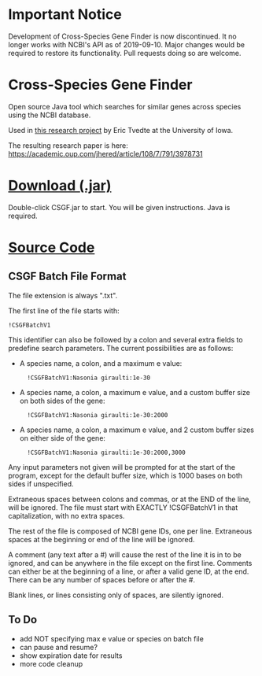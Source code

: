 # Important Notice
Development of Cross-Species Gene Finder is now discontinued. It no longer works with NCBI's API as of 2019-09-10. Major changes would be required to restore its functionality. Pull requests doing so are welcome.

# Cross-Species Gene Finder
Open source Java tool which searches for similar genes across species using the NCBI database.

Used in [this research project](https://github.com/parrotgeek1/CrossSpeciesGeneFinder/raw/main/TvedteGradRetreatPosterSp16.pdf) by Eric Tvedte at the University of Iowa.

The resulting research paper is here: https://academic.oup.com/jhered/article/108/7/791/3978731

# [Download (.jar)](https://github.com/parrotgeek1/CrossSpeciesGeneFinder/raw/main/CSGF.jar)
Double-click CSGF.jar to start. You will be given instructions. Java is required.
# [Source Code](https://github.com/parrotgeek1/CrossSpeciesGeneFinder)

CSGF Batch File Format
---

The file extension is always ".txt".

The first line of the file starts with:

```
!CSGFBatchV1
```

This identifier can also be followed by a colon and several extra fields to predefine search parameters. The current possibilities are as follows:

* A species name, a colon, and a maximum e value: 

        !CSGFBatchV1:Nasonia giraulti:1e-30
        
* A species name, a colon, a maximum e value, and a custom buffer size on both sides of the gene: 

        !CSGFBatchV1:Nasonia giraulti:1e-30:2000

* A species name, a colon, a maximum e value, and 2 custom buffer sizes on either side of the gene: 

        !CSGFBatchV1:Nasonia giraulti:1e-30:2000,3000

Any input parameters not given will be prompted for at the start of the program, except for the default buffer size, which is 1000 bases on both sides if unspecified.

Extraneous spaces between colons and commas, or at the END of the line, will be ignored. The file must start with EXACTLY !CSGFBatchV1 in that capitalization, with no extra spaces.

The rest of the file is composed of NCBI gene IDs, one per line. Extraneous spaces at the beginning or end of the line will be ignored.

A comment (any text after a #) will cause the rest of the line it is in to be ignored, and can be anywhere in the file except on the first line. Comments can either be at the beginning of a line, or after a valid gene ID, at the end. There can be any number of spaces before or after the #.

Blank lines, or lines consisting only of spaces, are silently ignored.

To Do
---

* add NOT specifying max e value or species on batch file
* can pause and resume?
* show expiration date for results
* more code cleanup
